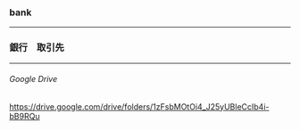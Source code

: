 ### bank
---





### 銀行　取引先
---
###### Google Drive
https://drive.google.com/drive/folders/1zFsbMOtOi4_J25yUBleCcIb4i-bB9RQu




```
```

```
```

```
```
